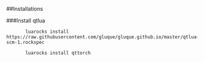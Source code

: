 ##Installations

###Install qtlua
  
           luarocks install https://raw.githubusercontent.com/gluque/gluque.github.io/master/qtlua-scm-1.rockspec
           
           luarocks install qttorch
